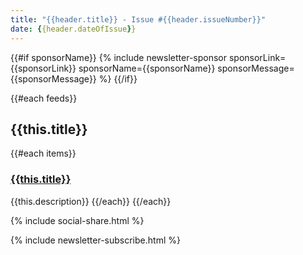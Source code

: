 ```yaml
---
title: "{{header.title}} - Issue #{{header.issueNumber}}"
date: {{header.dateOfIssue}}
---
```


{{#if sponsorName}}
{% include newsletter-sponsor sponsorLink={{sponsorLink}} sponsorName={{sponsorName}} sponsorMessage={{sponsorMessage}}  %}
{{/if}}

{{#each feeds}}
## {{this.title}}
{{#each items}}

### [{{this.title}}]({{this.link}})

{{this.description}}
{{/each}}
{{/each}}

{% include social-share.html %}

{% include newsletter-subscribe.html %}
